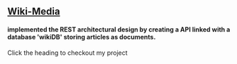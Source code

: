 ##  [Wiki-Media](https://wiki-media.onrender.com)
#### implemented the REST architectural design by creating a API linked with a database 'wikiDB' storing articles as documents.

Click the heading to checkout my project
